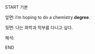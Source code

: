 START
기본

앞면:
I’m hoping to do a chemistry **degree**.


뒷면:
나는 화학과 학부를 다니고 싶다.


해석:
<!--ID: 1733726319979-->
END